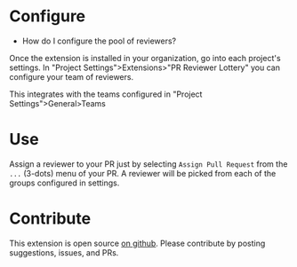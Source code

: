 # Configure

- How do I configure the pool of reviewers?

Once the extension is installed in your organization, go into each project's settings. In "Project Settings">Extensions>"PR Reviewer Lottery" you can configure your team of reviewers.

This integrates with the teams configured in "Project Settings">General>Teams


# Use
Assign a reviewer to your PR just by selecting `Assign Pull Request` from the `...` (3-dots) menu of your PR.
A reviewer will be picked from each of the groups configured in settings.

# Contribute
This extension is open source [on github](https://github.com/Etienne-Gautier/PRReviewerLottery). Please contribute by posting suggestions, issues, and PRs.